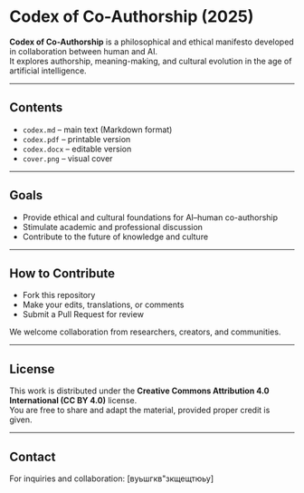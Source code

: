 # Codex of Co-Authorship (2025)

**Codex of Co-Authorship** is a philosophical and ethical manifesto developed in collaboration between human and AI.  
It explores authorship, meaning-making, and cultural evolution in the age of artificial intelligence.

---

## Contents
- `codex.md` – main text (Markdown format)  
- `codex.pdf` – printable version  
- `codex.docx` – editable version  
- `cover.png` – visual cover  

---

## Goals
- Provide ethical and cultural foundations for AI–human co-authorship  
- Stimulate academic and professional discussion  
- Contribute to the future of knowledge and culture  

---

## How to Contribute
- Fork this repository  
- Make your edits, translations, or comments  
- Submit a Pull Request for review  

We welcome collaboration from researchers, creators, and communities.  

---

## License
This work is distributed under the **Creative Commons Attribution 4.0 International (CC BY 4.0)** license.  
You are free to share and adapt the material, provided proper credit is given.  

---

## Contact
For inquiries and collaboration: [вуьшгкв"зкщещтюьу]  

